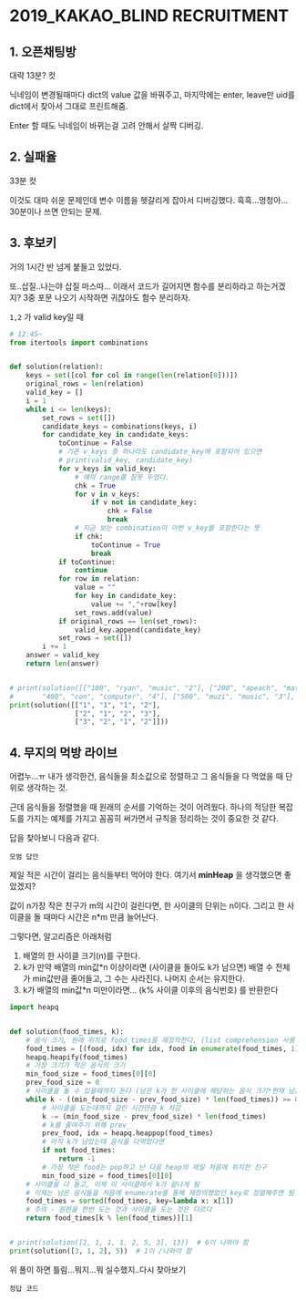 # 2019_KAKAO_BLIND RECRUITMENT

## 1. 오픈채팅방

대략 13분? 컷

닉네임이 변경될때마다 dict의 value 값을 바꿔주고, 마지막에는 enter, leave만 uid를 dict에서 찾아서 그대로 프린트해줌.

Enter 할 때도 닉네임이 바뀌는걸 고려 안해서 살짝 디버깅.

## 2. 실패율

33분 컷

이것도 대따 쉬운 문제인데 변수 이름을 헷갈리게 잡아서 디버깅했다. 흑흑...멍청아... 30분이나 쓰면 안되는 문제.

## 3. 후보키

거의 1시간 반 넘게 붙들고 있었다.

또..삽질..나는야 삽질 마스따...
이래서 코드가 길어지면 함수를 분리하라고 하는거겠지? 3중 포문 나오기 시작하면 귀찮아도 함수 분리하자.

`1,2` 가 valid key일 때

```python
# 12:45~
from itertools import combinations


def solution(relation):
    keys = set([col for col in range(len(relation[0]))])
    original_rows = len(relation)
    valid_key = []
    i = 1
    while i <= len(keys):
        set_rows = set([])
        candidate_keys = combinations(keys, i)
        for candidate_key in candidate_keys:
            toContinue = False
            # 기존 v_keys 중 하나라도 candidate_key에 포함되어 있으면
            # print(valid_key, candidate_key)
            for v_keys in valid_key:
              	# 얘의 range를 잘못 두었다.
                chk = True
                for v in v_keys:
                    if v not in candidate_key:
                        chk = False
                        break
                # 지금 보는 combination이 이번 v_key를 포함한다는 뜻
                if chk:
                    toContinue = True
                    break
            if toContinue:
                continue
            for row in relation:
                value = ""
                for key in candidate_key:
                    value += ","+row[key]
                set_rows.add(value)
            if original_rows == len(set_rows):
                valid_key.append(candidate_key)
            set_rows = set([])
        i += 1
    answer = valid_key
    return len(answer)


# print(solution([["100", "ryan", "music", "2"], ["200", "apeach", "math", "2"], ["300", "tube", "computer", "3"], [
#       "400", "con", "computer", "4"], ["500", "muzi", "music", "3"], ["600", "apeach", "music", "2"]]))
print(solution([["1", "1", "1", "2"],
                ["2", "1", "2", "3"],
                ["3", "2", "1", "2"]]))
```



## 4. 무지의 먹방 라이브

어렵누...ㅠ
내가 생각한건, 음식들을 최소값으로 정렬하고 그 음식들을 다 먹었을 때 단위로 생각하는 것. 

근데 음식들을 정렬했을 때 원래의 순서를 기억하는 것이 어려웠다.
하나의 적당한 복잡도를 가지는 예제를 가지고 꼼꼼히 써가면서 규칙을 정리하는 것이 중요한 것 같다.

답을 찾아보니 다음과 같다.

`모범 답안`

제일 적은 시간이 걸리는 음식들부터 먹어야 한다. 여기서 **minHeap** 을 생각했으면 좋았겠지?

값이 n가장 작은 친구가 m의 시간이 걸린다면, 한 사이클의 단위는 n이다.
그리고 한 사이클을 돌 때마다 시간은 n*m 만큼 늘어난다.

그렇다면, 알고리즘은 아래처럼

1. 배열의 한 사이클 크기(n)를 구한다.
2. k가 만약 배열의 min값*n 이상이라면 (사이클을 돌아도 k가 남으면) 배열 수 전체가 min값만큼 줄어들고, 그 수는 사라진다. 나머지 순서는 유지한다.
3. k가 배열의 min값*n 미만이라면... (k% 사이클 이후의 음식번호) 를 반환한다

```python
import heapq


def solution(food_times, k):
    # 음식 크기, 원래 위치로 food_times를 재정의한다. (list comprehension 사용 - 첫 index를 1로 정의해 줄 수 있다.)
    food_times = [(food, idx) for idx, food in enumerate(food_times, 1)]
    heapq.heapify(food_times)
    # 가장 크기가 작은 음식의 크기
    min_food_size = food_times[0][0]
    prev_food_size = 0
    # 사이클을 돌 수 있을때까지 돈다 (남은 k가 한 사이클에 해당하는 음식 크기*현재 남은 음식 보다 크다면 사이클을 돌 수 있다는 것)
    while k - ((min_food_size - prev_food_size) * len(food_times)) >= 0:
        # 사이클을 도는데까지 걸린 시간만큼 k 차감
        k -= (min_food_size - prev_food_size) * len(food_times)
        # k를 줄여주기 위해 prev_
        prev_food, idx = heapq.heappop(food_times)
        # 아직 k가 남았는데 음식을 다먹었다면
        if not food_times:
            return -1
        # 가장 작은 food는 pop하고 난 다음 heap의 제일 처음에 위치한 친구
        min_food_size = food_times[0][0]
    # 사이클을 다 돌고, 이제 이 사이클에서 k가 끝나게 됨
    # 이제는 남은 음식들을 처음에 enumerate를 통해 재정의했었던 key로 정렬해주면 됨
    food_times = sorted(food_times, key=lambda x: x[1])
    # 주의 - 원판을 한번 도는 것과 사이클을 도는 것은 다르다
    return food_times[k % len(food_times)][1]


# print(solution([2, 1, 1, 1, 2, 5, 3], 13))  # 6이 나와야 함
print(solution([3, 1, 2], 5))  # 1이 /나와야 함
```


위 풀이 하면 틀림...뭐지...뭐 실수했지..다시 찾아보기

`정답 코드`

```python

```

